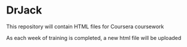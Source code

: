 # DrJack
This repository will contain HTML files for Coursera coursework

As each week of training is completed, a new html file will be uploaded
